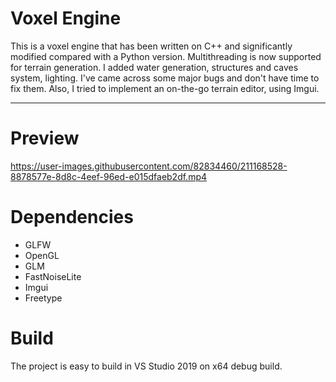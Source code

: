 # Voxel Engine
This is a voxel engine that has been written on C++ and significantly modified compared with a Python version. Multithreading is now supported for terrain generation. 
I added water generation, structures and caves system, lighting. I've came across some major bugs and don't have time to fix them. Also, I tried to implement an on-the-go terrain editor, using Imgui.
___
# Preview

https://user-images.githubusercontent.com/82834460/211168528-8878577e-8d8c-4eef-96ed-e015dfaeb2df.mp4

# Dependencies

+ GLFW
+ OpenGL
+ GLM
+ FastNoiseLite
+ Imgui
+ Freetype

# Build

The project is easy to build in VS Studio 2019 on x64 debug build.
